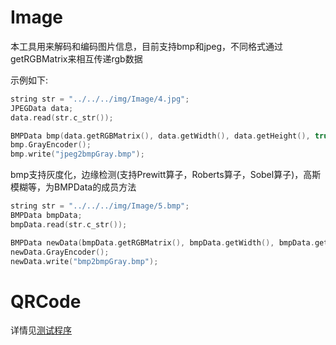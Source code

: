 # Image

本工具用来解码和编码图片信息，目前支持bmp和jpeg，不同格式通过getRGBMatrix来相互传递rgb数据<br>

示例如下:
```c++
string str = "../../../img/Image/4.jpg";
JPEGData data;
data.read(str.c_str());

BMPData bmp(data.getRGBMatrix(), data.getWidth(), data.getHeight(), true);
bmp.GrayEncoder();
bmp.write("jpeg2bmpGray.bmp");
```
bmp支持灰度化，边缘检测(支持Prewitt算子，Roberts算子，Sobel算子)，高斯模糊等，为BMPData的成员方法
```c++
string str = "../../../img/Image/5.bmp";
BMPData bmpData;
bmpData.read(str.c_str());

BMPData newData(bmpData.getRGBMatrix(), bmpData.getWidth(), bmpData.getHeight(), true);
newData.GrayEncoder();
newData.write("bmp2bmpGray.bmp");
```

# QRCode

详情见[测试程序](./test/QrCode_test.cpp)